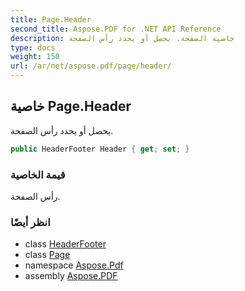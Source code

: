 ```yaml
---
title: Page.Header
second_title: Aspose.PDF for .NET API Reference
description: خاصية الصفحة. يحصل أو يحدد رأس الصفحة
type: docs
weight: 150
url: /ar/net/aspose.pdf/page/header/
---
```

## خاصية Page.Header

يحصل أو يحدد رأس الصفحة.

```csharp
public HeaderFooter Header { get; set; }
```

### قيمة الخاصية

رأس الصفحة.

### انظر أيضًا

* class [HeaderFooter](../../headerfooter/)
* class [Page](../)
* namespace [Aspose.Pdf](../../../aspose.pdf/)
* assembly [Aspose.PDF](../../../)